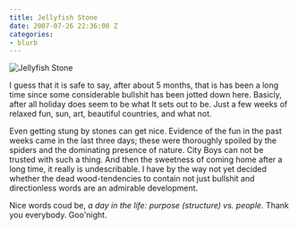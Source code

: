 ```yaml
---
title: Jellyfish Stone
date: 2007-07-26 22:36:00 Z
categories:
- blurb
---
```


![Jellyfish Stone](/uploads/news_jellyfishstone.jpg)

I guess that it is safe to say, after about 5 months, that is has been a long time since some considerable bullshit has been jotted down here. Basicly, after all holiday does seem to be what It sets out to be. Just a few weeks of relaxed fun, sun, art, beautiful countries, and what not.

Even getting stung by stones can get nice. Evidence of the fun in the past weeks came in the last three days; these were thoroughly spoiled by the spiders and the dominating presence of nature. City Boys can not be trusted with such a thing. And then the sweetness of coming home after a long time, it really is undescribable. I have by the way not yet decided whether the dead wood-tendencies to contain not just bullshit and directionless words are an admirable development.

Nice words coud be, _a day in the life: purpose (structure) vs. people._
Thank you everybody. Goo'night.
